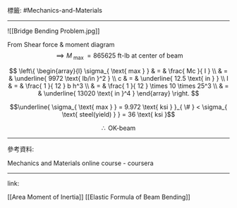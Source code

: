 標籤: #Mechanics-and-Materials 

---

![[Bridge Bending Problem.jpg]]

From Shear force & moment diagram
$$\implies M_{ \text{ max } } = 865625 \text{ ft-lb at center of beam }$$

$$
\left\{
\begin{array}{l}
\sigma_{ \text{ max } } & = & \frac{ Mc }{ I }       \\
                        & = & \underline{ 9972 \text{ lb/in }^2 }  \\
c                       & = & \underline{ 12.5 \text{ in } }      \\
I                       & = & \frac{ 1 }{ 12 } b h^3 \\
                        & = & \frac{ 1 }{ 12 } \times 10 \times 25^3 \\
                        & = & \underline{ 13020 \text{ in }^4 }
\end{array}
\right.
$$

$$\underline{ \sigma_{ \text{ max } } = 9.972 \text{ ksi } }_{ \# } < \sigma_{ \text{ steel(yield) } } = 36 \text{ ksi }$$

$$\therefore \text{ OK-beam }$$

---

參考資料:

Mechanics and Materials online course - coursera

---

link:

[[Area Moment of Inertia]]
[[Elastic Formula of Beam Bending]]
